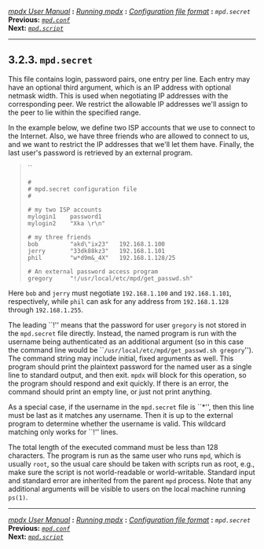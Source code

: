 [*mpdx User Manual*](README.md) **:** [*Running mpdx*](mpd9.md) **:**
[*Configuration file format*](mpd11.md) **:** *`mpd.secret`*\
**Previous:** [*`mpd.conf`*](mpd13.md)\
**Next:** [*`mpd.script`*](mpd15.md)

------------------------------------------------------------------------

## 3.2.3. `mpd.secret`

This file contains login, password pairs, one entry per line. Each entry
may have an optional third argument, which is an IP address with
optional netmask width. This is used when negotiating IP addresses with
the corresponding peer. We restrict the allowable IP addresses we\'ll
assign to the peer to lie within the specified range.

In the example below, we define two ISP accounts that we use to connect
to the Internet. Also, we have three friends who are allowed to connect
to us, and we want to restrict the IP addresses that we\'ll let them
have. Finally, the last user\'s password is retrieved by an external
program.

> ``
>
>     #
>     # mpd.secret configuration file
>     #
>
>     # my two ISP accounts
>     mylogin1    password1
>     mylogin2    "Xka \r\n"
>
>     # my three friends
>     bob         "akd\"ix23"   192.168.1.100
>     jerry       "33dk88kz3"   192.168.1.101
>     phil        "w*d9m&_4X"   192.168.1.128/25
>
>     # An external password access program
>     gregory     "!/usr/local/etc/mpd/get_passwd.sh"

Here `bob` and `jerry` must negotiate `192.168.1.100` and
`192.168.1.101`, respectively, while `phil` can ask for any address from
`192.168.1.128` through `192.168.1.255`.

The leading \`\`!\'\' means that the password for user `gregory` is not
stored in the `mpd.secret` file directly. Instead, the named program is
run with the username being authenticated as an additional argument (so
in this case the command line would be
\`\``/usr/local/etc/mpd/get_passwd.sh gregory`\'\'). The command string
may include initial, fixed arguments as well. This program should print
the plaintext password for the named user as a single line to standard
output, and then exit. `mpdx` will block for this operation, so the
program should respond and exit quickly. If there is an error, the
command should print an empty line, or just not print anything.

As a special case, if the username in the `mpd.secret` file is
\`\`\*\'\', then this line must be last as it matches any username. Then
it is up to the external program to determine whether the username is
valid. This wildcard matching only works for \`\`!\'\' lines.

The total length of the executed command must be less than 128
characters. The program is run as the same user who runs `mpd`, which is
usually `root`, so the usual care should be taken with scripts run as
root, e.g., make sure the script is not world-readable or
world-writable. Standard input and standard error are inherited from the
parent `mpd` process. Note that any additional arguments will be visible
to users on the local machine running `ps(1)`.

------------------------------------------------------------------------

[*mpdx User Manual*](README.md) **:** [*Running mpdx*](mpd9.md) **:**
[*Configuration file format*](mpd11.md) **:** *`mpd.secret`*\
**Previous:** [*`mpd.conf`*](mpd13.md)\
**Next:** [*`mpd.script`*](mpd15.md)
